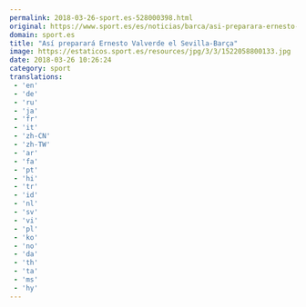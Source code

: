 ```yaml
---
permalink: 2018-03-26-sport.es-528000398.html
original: https://www.sport.es/es/noticias/barca/asi-preparara-ernesto-valverde-sevilla-barca-6716360?utm_source=rss-noticias&utm_medium=feed&utm_campaign=barca
domain: sport.es
title: "Así preparará Ernesto Valverde el Sevilla-Barça"
image: https://estaticos.sport.es/resources/jpg/3/3/1522058800133.jpg
date: 2018-03-26 10:26:24
category: sport
translations: 
 - 'en'
 - 'de'
 - 'ru'
 - 'ja'
 - 'fr'
 - 'it'
 - 'zh-CN'
 - 'zh-TW'
 - 'ar'
 - 'fa'
 - 'pt'
 - 'hi'
 - 'tr'
 - 'id'
 - 'nl'
 - 'sv'
 - 'vi'
 - 'pl'
 - 'ko'
 - 'no'
 - 'da'
 - 'th'
 - 'ta'
 - 'ms'
 - 'hy'
---
```


